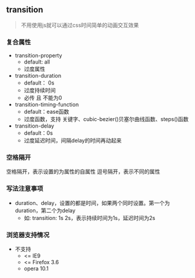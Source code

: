 ## transition
> 不用使用js就可以通过css时间简单的动画交互效果

### 复合属性
- transition-property
  - default: all
  - 过度属性
- transition-duration
  - default： 0s
  - 过度持续时间
  - 必传 且 不能为0
- transition-timing-function
  - default：ease函数
  - 过度函数，支持 关键字、cubic-bezier()贝塞尔曲线函数、steps()函数
- transition-delay
  - default：0s
  - 过度延迟时间，间隔delay的时间再动起来

### 空格隔开
空格隔开，表示设置的为属性的自属性
逗号隔开，表示不同的属性

### 写法注意事项
- duration、delay，设置的都是时间，如果两个同时设置。第一个为duration，第二个为delay
  - 如: transition: 1s 2s，表示持续时间为1s，延迟时间为2s
  
### 浏览器支持情况
- 不支持
    - <= IE9
    - <= Firefox 3.6
    - opera 10.1 